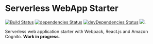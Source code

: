 # Serverless WebApp Starter

[![Build Status](https://travis-ci.org/withspace/serverless-webapp-starter.svg?branch=master)](https://travis-ci.org/withspace/serverless-webapp-starter)
[![dependencies Status](https://david-dm.org/withspace/serverless-webapp-starter/status.svg)](https://david-dm.org/withspace/serverless-webapp-starter)
[![devDependencies Status](https://david-dm.org/withspace/serverless-webapp-starter/dev-status.svg)](https://david-dm.org/withspace/serverless-webapp-starter?type=dev)
[![](https://tokei.rs/b1/github/withspace/serverless-webapp-starter)](https://github.com/withspace/serverless-webapp-starter).

Serverless web application starter with Webpack, React.js and Amazon Cognito.
**Work in progress**.

